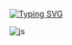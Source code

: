 [![Typing SVG](https://readme-typing-svg.demolab.com?font=Fira+Code&size=24&pause=1000&color=0751F7&random=false&width=435&lines=Jung+Woo's+GitHub)](https://git.io/typing-svg)

![js](https://img.shields.io/badge/Gmail-D14836?style=for-the-badge&logo=gmail&logoColor=white)
